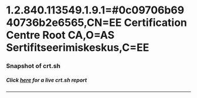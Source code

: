 # 1.2.840.113549.1.9.1=#0c09706b6940736b2e6565,CN=EE Certification Centre Root CA,O=AS Sertifitseerimiskeskus,C=EE
### Snapshot of crt.sh
##### Click [here](https://crt.sh/?serial=709FAF838EF8D9784D8095B6A2DF5E22) for a live crt.sh report

---
